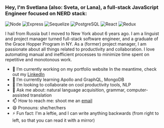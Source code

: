 ### Hey, I'm Svetlana (also: Sveta, or Lana), a full-stack JavaScript Engineer focused on NERD stack:

![Node](https://www.javatpoint.com/js/nodejs/images/node-js-tutorial.png)
![Express](https://kalvanaveen.github.io/WebDevelopmentResources.github.io/Images/Express-JS-min.png)
![Sequelize](https://sequelize.org/v4/manual/asset/logo-small.png)
![PostgreSQL](https://d7umqicpi7263.cloudfront.net/img/product/e3f98154-0f42-427d-91b5-6dd0b54a3427/c877db83-e4a7-4191-8574-4479d7d69580.png)
![React](https://cdn.iconscout.com/icon/free/png-256/react-3-1175109.png)
![Redux](https://cdn.iconscout.com/icon/free/png-256/redux-283024.png)


I hail from Russia but I moved to New York about 6 years ago.
I am a  linguist and project manager turned full-stack software engineer, and a graduate of the Grace Hopper Program in NY.
As a (former) project manager, I am passionate about all things related to productivity and collaboration.
I love automating manual and inefficient processes to minimize time spent on repetitive and monotonous work.

* 🔭 I’m currently working on my portfolio website
In the meantime, check out my [LinkedIn](https://www.linkedin.com/in/svetlana-leonova/)
* 🌱 I’m currently learning Apollo and GraphQL, MongoDB
* 👯 I’m looking to collaborate on cool productivity tools, NLP
* 💬 Ask me about: natural language acquisition, grammar, computer-assisted translation
* 📫 How to reach me: shoot me an [email](leonova_svetlana@yahoo.com)
* 😄 Pronouns: she/her/hers
* ⚡ Fun fact: I'm a leftie, and I can write anything backwards (from right to left, so that you can read it with a mirror)
